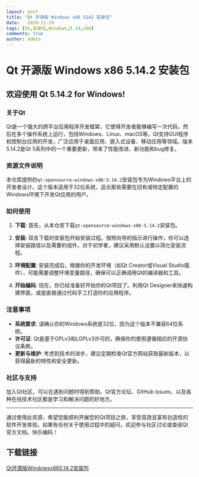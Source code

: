 ```yaml
---
layout: post
title: "Qt 开源版 Windows x86 5142 安装包"
date:   2020-11-19
tags: [Qt,安装包,Windows,5.14,x86]
comments: true
author: admin
---
```

# Qt 开源版 Windows x86 5.14.2 安装包

## 欢迎使用 Qt 5.14.2 for Windows!

### 关于Qt

Qt是一个强大的跨平台应用程序开发框架，它使得开发者能够编写一次代码，然后在多个操作系统上运行，包括Windows、Linux、macOS等。Qt支持GUI程序和控制台应用的开发，广泛应用于桌面应用、嵌入式设备、移动应用等领域。版本5.14.2是Qt 5系列中的一个重要更新，带来了性能改进、新功能和bug修复。

### 资源文件说明

本仓库提供的`qt-opensource-windows-x86-5.14.2`安装包专为Windows平台上的开发者设计。这个版本适用于32位系统，适合那些需要在旧有或特定配置的Windows环境下开发Qt应用的用户。

### 如何使用

1. **下载**: 首先，从本仓库下载`qt-opensource-windows-x86-5.14.2`安装包。
   
2. **安装**: 双击下载的安装包开始安装过程。按照向导的指示进行操作，你可以选择安装路径以及需要的组件。对于初学者，建议采用默认设置以简化安装流程。

3. **环境配置**: 安装完成后，根据你的开发环境（如Qt Creator或Visual Studio插件），可能需要调整环境变量路径，确保可以正确调用Qt的编译器和工具。

4. **开始编码**: 现在，你已经准备好开始你的Qt项目了。利用Qt Designer来快速构建界面，或是直接通过代码手工打造你的应用程序。

### 注意事项

- **系统要求**: 请确认你的Windows系统是32位，因为这个版本不兼容64位系统。
- **许可证**: Qt是基于GPLv3和LGPLv3许可的，确保你的使用遵循相应的开源协议条款。
- **更新与维护**: 考虑到技术的进步，建议定期检查Qt官方网站获取最新版本，以获得最新的特性和安全更新。

### 社区与支持

加入Qt社区，可以在遇到问题时得到帮助。Qt官方论坛、GitHub issues、以及各种在线技术社区都是学习和解决问题的好地方。

---

通过使用此资源，希望您能顺利开展您的Qt项目之旅，享受高效且富有创造性的软件开发体验。如果有任何关于使用过程中的疑问，欢迎参与社区讨论或查阅Qt官方文档。快乐编码！

## 下载链接

[Qt开源版Windowsx865.14.2安装包](https://pan.quark.cn/s/8e3b2d18aaca)